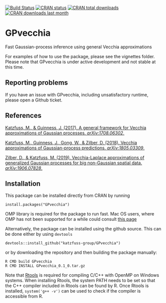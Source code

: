 [![Build Status](https://travis-ci.org/katzfuss-group/GPvecchia.svg?branch=master)](https://travis-ci.org/katzfuss-group/GPvecchia)
[![CRAN status](https://www.r-pkg.org/badges/version/GPvecchia)](https://cran.r-project.org/package=GPvecchia)
[![CRAN total downloads](https://cranlogs.r-pkg.org/badges/grand-total/GPvecchia)](https://cranlogs.r-pkg.org/badges/grand-total/GPvecchia)
[![CRAN downloads last month](https://cranlogs.r-pkg.org/badges/last-month/GPvecchia)](https://cranlogs.r-pkg.org/badges/last-month/GPvecchia)

# GPvecchia
Fast Gaussian-process inference using general Vecchia approximations

For examples of how to use the package, please see the vignettes folder. Please note that GPvecchia is under active development and not stable at this time.

## Reporting problems
If you have an issue with GPvecchia, including unsatisfactory runtime, please open a Github ticket.

## References
[Katzfuss, M., & Guinness, J. (2017). A general framework for Vecchia approximations of Gaussian processes. *arXiv:1708.06302*.](https://arxiv.org/abs/1708.06302)

[Katzfuss, M., Guinness, J., Gong, W., & Zilber, D. (2018). Vecchia approximations of Gaussian-process predictions. *arXiv:1805.03309*.](https://arxiv.org/abs/1805.03309)

[Zilber, D., & Katzfuss, M. (2019). Vecchia-Laplace approximations of generalized Gaussian processes for big non-Gaussian spatial data. *arXiv:1906.07828*.](https://arxiv.org/abs/1906.07828)

## Installation
<!---To ensure that the algorithms run efficiently on your computer, we recommend installing the package by downloading the repo to a local folder, setting your R working directory to that folder, and then running the following code in R:
```{r}
library(GpGp); library(Matrix); library(RcppParallel)
library(parallel); library(sparseinv); library(fields)
for (nm in list.files('GPvecchia/R',pattern = "\\.[RrSsQq]$")) {
  cat(nm,":"); source(file.path('GPvecchia/R',nm)); cat("\n")
}
Rcpp::sourceCpp('GPvecchia/src/U_NZentries.cpp')
Rcpp::sourceCpp('GPvecchia/src/MaxMin.cpp')
```
--->
 
This package can be installed directly from CRAN by running
```{r}
install.packages("GPvecchia")
```

OMP library is required for the package to run fast. Mac OS users, where OMP has not been supported for a while could consult [this page](https://stackoverflow.com/questions/43555410/enable-openmp-support-in-clang-in-mac-os-x-sierra-mojave)

Alternatively, the package can be installed using the github source. This can be done either by using `devtools` 
```{r}
devtools::install_github("katzfuss-group/GPvecchia")
```
or by downloading the repository and then building the package manually:
```{bash}
R CMD build GPvecchia
R CMD INSTALL GPvecchia_0.1_0.tar.gz
```

<!---
.tar.gz file from the main directory here and then run:
```{r}
install.packages("GPvecchia_0.1.0.tar.gz", repos = NULL, type = "source")
```
-->

Note that [Rtools](https://cran.r-project.org/bin/windows/Rtools/) is required for compiling C/C++ with OpenMP on Windows systems. When installing Rtools, the system PATH needs to be set so that the C++ compiler included in Rtools can be found by R. Once Rtools is installed, `system('g++ -v')` can be used to check if the compiler is accessible from R.


